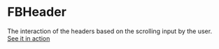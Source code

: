 # FBHeader
The interaction of the headers based on the scrolling input by the user.  
[See it in action](https://www.youtube.com/watch?v=QfQsdugIwXw&feature=youtu.be)
